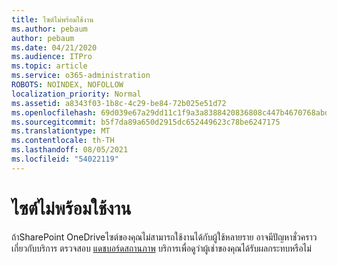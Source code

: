 ```yaml
---
title: ไซต์ไม่พร้อมใช้งาน
ms.author: pebaum
author: pebaum
ms.date: 04/21/2020
ms.audience: ITPro
ms.topic: article
ms.service: o365-administration
ROBOTS: NOINDEX, NOFOLLOW
localization_priority: Normal
ms.assetid: a8343f03-1b8c-4c29-be84-72b025e51d72
ms.openlocfilehash: 69d039e67a29dd11c1f9a3a8388420836808c447b4670768abd3dae36d80f8a2
ms.sourcegitcommit: b5f7da89a650d2915dc652449623c78be6247175
ms.translationtype: MT
ms.contentlocale: th-TH
ms.lasthandoff: 08/05/2021
ms.locfileid: "54022119"
---
```

# <a name="site-is-not-available"></a>ไซต์ไม่พร้อมใช้งาน

ถ้าSharePoint OneDriveไซต์ของคุณไม่สามารถใช้งานได้กับผู้ใช้หลายราย อาจมีปัญหาชั่วคราวเกี่ยวกับบริการ ตรวจสอบ [แดชบอร์ดสถานภาพ](https://admin.microsoft.com/AdminPortal/Home#/servicehealth) บริการเพื่อดูว่าผู้เช่าของคุณได้รับผลกระทบหรือไม่ 
  

